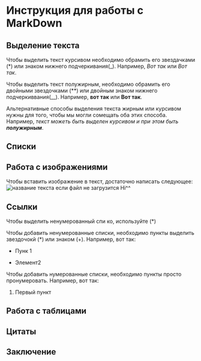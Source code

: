 # Инструкция для работы с MarkDown

## Выделение текста

Чтобы выделить текст курсивом необходимо обрамить его звездачками (*) или знаком нижнего подчеркивания(_). Например, *Вот так* или _Вот так_.

Чтобы выделить текст полужирным, необходимо обрамить его двойными звездочками (**) или двойным знаком нижнего подчеркиввания(__). Например, **вот так** или __Вот так__.

Альтернативные способы выделения текста жирным или курсивом нужны для того, чтобы мы могли сомещать оба этих способа. Например, _текст можеть быть выделен курсивом и при этом быть **полужирным**_.


## Списки

## Работа с изображениями

Чтобы вставить изображение в текст, достаточно написать следующее:
![название текста если файл не загрузится Hi^^](foto.png)
## Ссылки
Чтобы выделить ненумерованный спи ко, используйте (*)

Чтобы добавить ненумерованные списки, необходимо пункты выделить звездочокй (*) или знаком (+). Например, вот так:
* Пунк 1
+ Элемент2

Чтобы добавить нумерованные списки, необходимо пункты просто пронумеровать. Например, вот так:

1. Первый пункт


## Работа с таблицами

## Цитаты

## Заключение